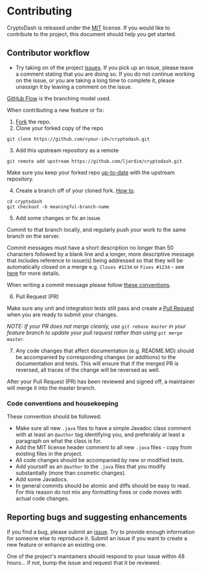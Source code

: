 # Contributing
CryptoDash is released under the [MIT](http://opensource.org/licenses/MIT) license. 
If you would like to contribute to the project, this document should help you get started.

## Contributor workflow
* Try taking on of the project [issues](https://github.com/ljardim/cryptodash/issues). If you pick up an issue, please leave a comment stating that you are 
doing so. If you do not continue working on the issue, or you are taking a long time to complete it, please unassign it by leaving a comment on the issue.

[GitHub Flow](https://guides.github.com/introduction/flow/) is the branching model used. 

When contributing a new feature or fix:

  1. [Fork](https://help.github.com/articles/fork-a-repo/) the repo.
  2. Clone your forked copy of the repo
  
  ```
  git clone https://github.com/<your-id>/cryptodash.git
  ```
  
  3. Add this upstream repository as a remote
  
  ```
  git remote add upstream https://github.com/ljardim/cryptodash.git
  ```
  
  Make sure you keep your forked repo [up-to-date](https://help.github.com/articles/syncing-a-fork/) with the upstream repository.
  
  4. Create a branch off of your cloned fork. [How to](https://git-scm.com/docs/git-checkout).
  
  ```
  cd cryptodash
  git checkout -b meaningful-branch-name
  ```
  5. Add some changes or fix an issue.

  Commit to that branch locally, and regularly push your work to the same branch on the server.

  Commit messages must have a short description no longer than 50 characters followed by a blank line and a longer,
  more descriptive message that includes reference to issue(s) being addressed so that they will be automatically closed
  on a merge e.g. ```Closes #1234``` or ```Fixes #1234``` - see [here](https://help.github.com/articles/closing-issues-via-commit-messages/)
  for more details.
  
  When writing a commit message please follow [these conventions](http://tbaggery.com/2008/04/19/a-note-about-git-commit-messages.html).

  6. Pull Request (PR)

   Make sure any unit and integration tests still pass and create a [Pull Request](https://help.github.com/articles/using-pull-requests/) when you are ready 
   to submit your changes.

   _NOTE: If your PR does not merge cleanly, use ```git rebase master``` in your feature branch to update your pull 
   request rather than using ```git merge master```._

  7. Any code changes that affect documentation (e.g. README.MD) should be accompanied by corresponding changes
   (or additions) to the documentation and tests. This will ensure that if the merged PR is reversed, all traces of the
    change will be reversed as well.

After your Pull Request (PR) has been reviewed and signed off, a maintainer will merge it into the master branch.

### Code conventions and housekeeping

These convention should be followed:

* Make sure all new `.java` files to have a simple Javadoc class comment with at least an
  `@author` tag identifying you, and preferably at least a paragraph on what the class is for.
* Add the MIT license header comment to all new `.java` files - copy from existing files in the project.
* All code changes should be accompanied by new or modified tests.
* Add yourself as an `@author` to the `.java` files that you modify substantially (more than cosmetic changes).
* Add some Javadocs.
* In general commits should be atomic and diffs should be easy to read. For this reason do not mix any formatting fixes 
  or code moves with actual code changes.
  
## Reporting bugs and suggesting enhancements
If you find a bug, please submit an [issue](https://github.com/ljardim/cryptodash/issues). Try to provide enough information
for someone else to reproduce it. Submit an issue if you want to create a new feature or enhance an
existing one.

One of the project's maintainers should respond to your issue within 48 hours... if not, bump the issue and request that it be reviewed.